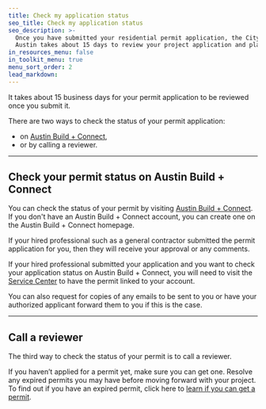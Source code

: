 ```yaml
---
title: Check my application status
seo_title: Check my application status
seo_description: >-
  Once you have submitted your residential permit application, the City of
  Austin takes about 15 days to review your project application and plans.
in_resources_menu: false
in_toolkit_menu: true
menu_sort_order: 2
lead_markdown:
---
```



It takes about 15 business days for your permit application to be reviewed once you submit it.

There are two ways to check the status of your permit application:

* on [Austin Build + Connect](https://abc.austintexas.gov/web/permit/index),
* or by calling a reviewer.

---

## Check your permit status on Austin Build + Connect

You can check the status of your permit by visiting [Austin Build + Connect](https://abc.austintexas.gov/web/permit/index). If you don't have an Austin Build + Connect account, you can create one on the Austin Build + Connect homepage.

If your hired professional such as a general contractor submitted the permit application for you, then they will receive your approval or any comments.

If your hired professional submitted your application and you want to check your application status on Austin Build + Connect, you will need to visit the [Service Center](/residential/resources/contact/#service-center) to have the permit linked to your account.

You can also request for copies of any emails to be sent to you or have your authorized applicant forward them to you if this is the case.

---

## Call a reviewer

The third way to check the status of your permit is to call a reviewer.

If you haven’t applied for a permit yet, make sure you can get one. Resolve any expired permits you may have before moving forward with your project. To find out if you have an expired permit, click here to [learn if you can get a permit](/residential/residential-toolkit/can-i-get-a-permit/).